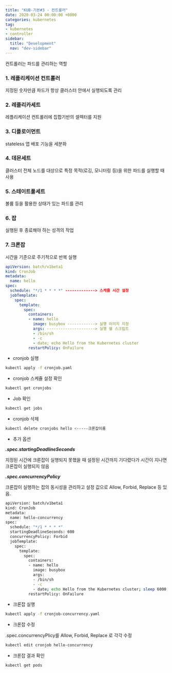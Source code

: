 ```yaml
---
title: "KUB-기본#3 - 컨트롤러"
date: 2020-03-24 00:00:00 +0800
categories: kubernetes
tag: 
- kubernetes
- controller
sidebar:
  title: "Development"
  nav: "dev-sidebar"
---
```


컨트롤러는 파드를 관리하는 역할

### 1. 레플리케이션 컨트롤러
지정된 숫자만큼 파드가 항상 클러스터 안에서 실행되도록 관리 <br>
### 2. 레플리카세트
레플리케이션 컨트롤러에 집합기반의 셀렉터를 지원<br>
### 3. 디플로이먼트
stateless 앱 배포 기능을 세분화<br>
### 4. 데몬세트
클러스터 전체 노드를 대상으로 특정 목적(로깅, 모니터링 등)을 위한 파드를 실행할 때 사용<br>
### 5. 스테이트풀세트
볼륨 등을 활용한 상태가 있는 파드를 관리<br>
### 6. 잡
실행된 후 종료해야 하는 성격의 작업<br>

### 7. 크론잡
시간을 기준으로 주기적으로 반복 실행<br>

```yaml
apiVersion: batch/v1beta1
kind: CronJob
metadata:
  name: hello
spec:
  schedule: "*/1 * * * *" -------------> 스케쥴 시간 설정
  jobTemplate:
    spec:
      template:
        spec:
          containers:
          - name: hello
            image: busybox ------------> 실행 이미지 지정
            args: ---------------------> 실행 쉘 스크립트
            - /bin/sh
            - -c
            - date; echo Hello from the Kubernetes cluster
          restartPolicy: OnFailure
```
- cronjob 실행

```sh 
kubectl apply -f cronjob.yaml
```

- cronjob 스케쥴 설정 확인

```sh
kubectl get cronjobs
```

-  Job 확인 

```sh 
kubectl get jobs
```

- cronjob 삭제

```sh
kubectl delete cronjobs hello <-----크론잡이름
```

- 추가 옵션

***.spec.startingDeadlineSeconds*** <br>

지정된 시간에 크론잡이 실행되지 못했을 때 설정된 시간까지 기다렸다가 시간이 지나면
크론잡이 실행되지 않음 <br>

***.spec.concurrencyPolicy***

크론잡이 실행하는 잡의 동시성을 관리하고 설정 값으로 Allow, Forbid, Replace 등 있음.

```sh 
apiVersion: batch/v1beta1
kind: CronJob
metadata:
  name: hello-concurrency
spec:
  schedule: "*/1 * * * *"
  startingDeadlineSeconds: 600
  concurrencyPolicy: Forbid
  jobTemplate:
    spec:
      template:
        spec:
          containers:
          - name: hello
            image: busybox
            args:
            - /bin/sh
            - -c
            - date; echo Hello from the Kubernetes cluster; sleep 6000
          restartPolicy: OnFailure
```

- 크론잡 실행

```sh 
kubectl apply -f cronjob-concurrency.yaml
```

- 크론잡 수정

.spec.concurrencyPlicy를 Allow, Forbid, Replace 로 각각 수정 <br>

```sh
kubectl edit cronjob hello-concurrency
```

- 크론잡 결과 확인

```sh 
kubectl get pods
```